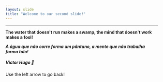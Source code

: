 ```yaml
---
layout: slide
title: "Welcome to our second slide!"
---
```


---

**The water that doesn't run makes a swamp, the mind that doesn't work makes a fool!**

**_A água que não corre forma um pântano, a mente que não trabalha forma tolo!_**

##### Victor Hugo :book:

Use the left arrow to go back!
